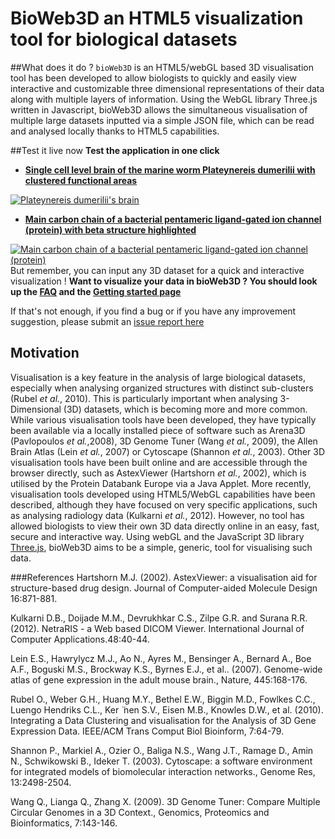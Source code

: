 BioWeb3D an HTML5 visualization tool for biological datasets
=========================================================
##What does it do ?
`bioWeb3D` is an HTML5/webGL based 3D visualisation tool has been developed to allow biologists to quickly and easily view interactive and customizable three dimensional representations of their data along with multiple layers of information. Using the WebGL library Three.js written in Javascript, bioWeb3D allows the simultaneous visualisation of multiple large datasets inputted via a simple JSON file, which can be read and analysed locally thanks to HTML5 capabilities.

##Test it live now
**Test the application in one click**

- **[Single cell level brain of the marine worm Plateynereis dumerilii with clustered functional areas](http://www.ebi.ac.uk/~jbpettit/bioWeb3D/?dataset=examples/platynereis.json&cluster=examples/20Clustbeta0Rand.json)**

[![Plateynereis dumerilii's brain](http://www.ebi.ac.uk/~jbpettit/bioWeb3D/paper/Supp_fig3.png "Plateynereis dumerilii's brain")](http://www.ebi.ac.uk/~jbpettit/bioWeb3D/?dataset=examples/platynereis.json&cluster=examples/20Clustbeta0Rand.json)
- **[Main carbon chain of a bacterial pentameric ligand-gated ion channel (protein) with beta structure highlighted](http://www.ebi.ac.uk/~jbpettit/bioWeb3D/?dataset=examples/CChain-3EAM.pdb.json&cluster=examples/CChain-struc-3EAM.pdb.json)**

[![Main carbon chain of a bacterial pentameric ligand-gated ion channel (protein)](http://www.ebi.ac.uk/~jbpettit/bioWeb3D/paper/Supp_fig2.png "Main carbon chain of a bacterial pentameric ligand-gated ion channel (protein)")](http://www.ebi.ac.uk/~jbpettit/bioWeb3D/?dataset=examples/CChain-3EAM.pdb.json&cluster=examples/CChain-struc-3EAM.pdb.json)
But remember, you can input any 3D dataset for a quick and interactive visualization ! **Want to visualize your data in bioWeb3D ? You should look up the [FAQ](https://github.com/jibooo/bioWeb3D/wiki) and the [Getting started page](https://github.com/jibooo/bioWeb3D/wiki/Getting-started)** 

If that's not enough, if you find a bug or if you have any improvement suggestion, please submit an [issue report here](https://github.com/jibooo/bioWeb3D/issues)


## Motivation
Visualisation is a key feature in the analysis of large biological datasets, especially when analysing organized structures with distinct sub-clusters (Rubel _et al._, 2010). This is particularly important when analysing 3-Dimensional (3D) datasets, which is becoming more and more common. While various visualisation tools have been developed, they have typically been available via a locally installed piece of software such as Arena3D (Pavlopoulos _et al._,2008),  3D Genome Tuner (Wang _et al._, 2009), the Allen Brain Atlas (Lein _et al._, 2007) or Cytoscape (Shannon _et al._, 2003). Other 3D visualisation tools have been built online and are accessible through the browser directly, such as AstexViewer (Hartshorn _et al._, 2002), which is utilised by the Protein Databank Europe via a Java Applet. More recently, visualisation tools developed using HTML5/WebGL capabilities have been described, although they have focused on very specific applications, such as analysing radiology data  (Kulkarni _et al._, 2012). However, no tool has allowed biologists to view their own 3D data directly online in an easy, fast, secure and interactive way. Using webGL and the JavaScript 3D library [Three.js](https://github.com/mrdoob/three.js/), bioWeb3D aims to be a simple, generic, tool for visualising such data.

###References
Hartshorn M.J. (2002). AstexViewer: a visualisation aid for structure-based drug design. Journal of Computer-aided Molecule Design 16:871-881.

Kulkarni D.B., Doijade M.M., Devrukhkar C.S., Zilpe G.R. and Surana R.R. (2012). NetraRIS - a Web based DICOM Viewer. International Journal of Computer Applications.48:40-44.

Lein E.S., Hawrylycz M.J., Ao N., Ayres M., Bensinger A., Bernard A., Boe A.F., Boguski M.S., Brockway K.S., Byrnes E.J., et al.. (2007). Genome-wide atlas of gene expression in the adult mouse brain., Nature, 445:168-176.

Rubel O., Weber G.H., Huang M.Y., Bethel E.W., Biggin M.D., Fowlkes C.C., Luengo Hendriks C.L., Ker ̈ nen S.V., Eisen M.B., Knowles D.W., et al. (2010). Integrating a Data Clustering and visualisation for the Analysis of 3D Gene Expression Data. IEEE/ACM Trans Comput Biol Bioinform, 7:64-79.

Shannon P., Markiel A., Ozier O., Baliga N.S., Wang J.T., Ramage D., Amin N., Schwikowski B., Ideker T. (2003). Cytoscape: a software environment for integrated models of biomolecular interaction networks., Genome Res, 13:2498-2504.

Wang Q., Lianga Q., Zhang X. (2009). 3D Genome Tuner: Compare Multiple Circular Genomes in a 3D Context., Genomics, Proteomics and Bioinformatics, 7:143-146.




